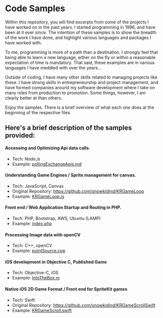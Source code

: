 # Code Samples

Within this repository, you will find excerpts from some of the projects I have worked on in the past years. I started programming in 1996, and have been at it ever since. The intention of these samples is to show the breadth of the work I have done, and highlight various languages and packages I have worked with. 

To me, programming is more of a path than a destination. I strongly feel that being able to learn a new language, either on the fly or within a reasonable expectation of time is mandatory. That said, these examples are in various languages I have meddled with over the years...

Outside of coding, I have many other skills related to managing projects like these. I have strong skills in entrepreneurship and project management, and have formed companies around my software development where I take on many roles from production to promotion. Some things, however, I am clearly better at than others.

Enjoy the samples. There is a brief overview of what each one does at the beginning of the respective files.

## Here's a brief description of the samples provided:

#### Accessing and Optimizing Api data calls. 
- Tech: _Node.js_  
- Example: [pollingExchangeApis.md](./pollingExchangeApis.md) 

#### Understanding Game Engines / Sprite management for canvas. 
- Tech: JavaScript, Canvas
- Original Repository: https://github.com/snowkidind/KRGameLoop
- Example: [KRGameLoop.js](./KRGameLoop.js)

#### Front end / Web Application Startup and Routing in PHP. 
- Tech: PHP, Bootstrap, AWS, Ubuntu (LAMP)
- Example: [index.php](./index.php)

#### Processing Image data with openCV
- Tech: C++, openCV
- Example: [pointSource.cpp](./pointSource.cpp)

#### iOS development in Objective C, Published Game
- Tech: Objective-C, iOS
- Example: [IntoTheBox.m](./IntoTheBox.m)

#### Native iOS 2D Game Format / Front end for SpriteKit games
- Tech: Swift
- Original Repository: https://github.com/snowkidind/KRGameScrollSwift
- Example: [KRGameScroll.swift](./KRGameScroll.swift)
